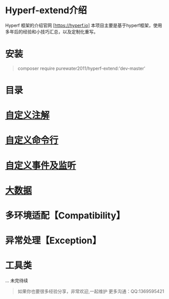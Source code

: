 
# Hyperf-extend介绍

Hyperf 框架的介绍官网 [https://hyperf.io]
本项目主要是基于hyperf框架，使用多年后的经验和小技巧汇总，以及定制化重写。

# 安装
> composer require purewater2011/hyperf-extend:'dev-master'

# 目录

# [自定义注解](./docs/Annotations.md)

# [自定义命令行](./docs/Command.md)

# [自定义事件及监听](./docs/EventAndListener.md)

# [大数据](./docs/BigData.md)

# 多环境适配【Compatibility】

# 异常处理【Exception】

# 工具类

...
未完待续

> 如果你也要很多经验分享，非常欢迎,一起维护
> 更多沟通：QQ:1369595421
